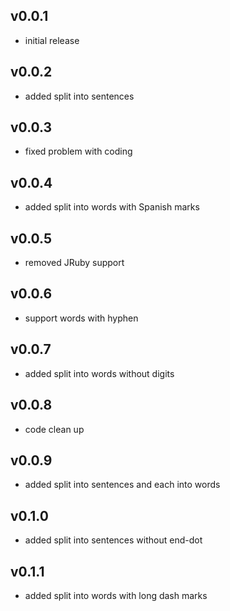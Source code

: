 ## v0.0.1

* initial release

## v0.0.2

* added split into sentences

## v0.0.3

* fixed problem with coding

## v0.0.4

* added split into words with Spanish marks

## v0.0.5

* removed JRuby support

## v0.0.6

* support words with hyphen

## v0.0.7

* added split into words without digits

## v0.0.8

* code clean up

## v0.0.9

* added split into sentences and each into words

## v0.1.0

* added split into sentences without end-dot

## v0.1.1

* added split into words with long dash marks
